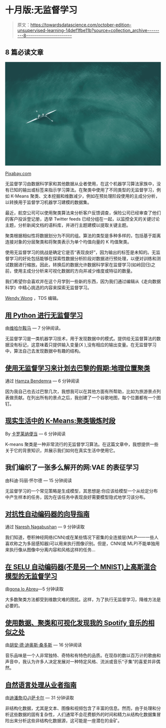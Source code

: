 # 十月版:无监督学习

> 原文：<https://towardsdatascience.com/october-edition-unsupervised-learning-14def1fbe11b?source=collection_archive---------8----------------------->

## 8 篇必读文章

![](img/f388d1a03bbeb5de5ee793abecc603af.png)

[Pixabay.com](https://pixabay.com/photos/boat-from-above-top-view-shark-2435056/)

无监督学习由数据科学家和其他数据从业者使用，在这个机器学习算法家族中，没有已知的输出或标签来指示学习算法。在聚类中使用了不同类型的无监督学习，例如 K-Means 聚类、文本挖掘和维数减少，例如在预处理阶段使用的主成分分析，以转换用于监督学习机器学习建模的数据集。

最近，航空公司可以使用聚类算法来分析客户反馈调查，保险公司已经审查了他们的客户投诉登记册，选举 Twitter feeds 已经分组在一起，以监控全天的关键讨论主题，分析新闻文档的语料库，并进行主题建模以提取关键主题。

聚类根据相似性将数据划分为不同的组。算法的类型是多种多样的，包括基于距离连接对象的分层聚类和将聚类表示为单个均值向量的 K 均值聚类。

使用无监督学习的挑战是确定它是否“表现良好”，因为输出的标签是未知的。无监督学习的好处包括能够在探索性数据分析阶段对数据进行预处理，以便对训练和测试数据进行缩放。因此，转换后的数据允许数据科学家在监督学习(如岭回归)之前，使用主成分分析来可视化数据的方向并减少维度或特征的数量。

我们希望你会喜欢并在这个月学到一些新的东西，因为我们通过编辑从《走向数据科学》中精心挑选的内容来探索无监督学习。

[Wendy Wong](https://medium.com/u/68b80db0d4ab?source=post_page-----14def1fbe11b--------------------------------) ，TDS 编辑。

## [用 Python 进行无监督学习](/unsupervised-learning-with-python-173c51dc7f03)

由[维哈尔鞍马](https://medium.com/u/4ce24554e1d2?source=post_page-----14def1fbe11b--------------------------------) — 7 分钟阅读。

无监督学习是一类机器学习技术，用于发现数据中的模式。提供给无监督算法的数据没有标记，这意味着只提供输入变量(X ),没有相应的输出变量。在无监督学习中，算法自己去发现数据中有趣的结构。

## [使用无监督学习来计划去巴黎的假期:地理位置聚类](/using-unsupervised-learning-to-plan-a-paris-vacation-geo-location-clustering-d0337b4210de)

通过 [Hamza Bendemra](https://medium.com/u/1ede83301f25?source=post_page-----14def1fbe11b--------------------------------) — 6 分钟阅读

因为我自己也去过巴黎几次，我想我可以在其他方面有所帮助，比如为旅游景点列表做贡献。在列出所有的景点之后，我创建了一个谷歌地图，每个位置都有一个图钉。

## [现实生活中的 K-Means:聚类锻炼时段](/k-means-in-real-life-clustering-workout-sessions-119946f9e8dd)

By [卡罗莱纳便当](https://medium.com/u/e960c0367546?source=post_page-----14def1fbe11b--------------------------------) — 6 分钟阅读

K-means 聚类是一种非常流行的无监督学习算法。在这篇文章中，我想提供一些关于它的背景知识，并展示我们如何在真实生活中使用它。

## 我们编织了一张多么解开的网:VAE 的表征学习

由科迪·玛丽·怀尔德 — 15 分钟阅读

无监督学习的一个常见策略是生成模型，其思想是:你应该给模型一个从给定分布中产生样本的任务，因为在该任务中表现良好需要模型隐式地学习该分布。

## [对抗性自动编码器的向导指南](/a-wizards-guide-to-adversarial-autoencoders-part-1-autoencoder-d9a5f8795af4)

通过 [Naresh Nagabushan](https://medium.com/u/b77d13fadf3d?source=post_page-----14def1fbe11b--------------------------------) — 9 分钟读取

我们知道，卷积神经网络(CNN)或在某些情况下密集的全连接层(MLP——一些人喜欢称之为多层感知器)可以用来执行图像识别。但是，CNN(或 MLP)不能单独用来执行像从图像中分离内容和风格这样的任务…

## [在 SELU 自动编码器(不是另一个 MNIST)上高斯混合模型的无监督学习](/unsupervised-learning-of-gaussian-mixture-models-on-a-selu-auto-encoder-not-another-mnist-11fceccc227e)

由[gona lo Abreu](https://medium.com/u/51eeba34db4d?source=post_page-----14def1fbe11b--------------------------------)—5 分钟读取

大多数聚类方法都受到维数灾难的困扰。这样，为了执行无监督学习，降维方法是必要的。

## [使用数据、聚类和可视化发现我的 Spotify 音乐的相似之处](/discovering-similarities-across-my-spotify-music-using-data-clustering-and-visualization-52b58e6f547b)

由[胡安·德·迪奥斯·桑多斯](https://medium.com/u/9b9998a144da?source=post_page-----14def1fbe11b--------------------------------) — 16 分钟阅读

音乐品味是一个人非常独特、奇特和有特色的品质。在现存的数以百万计的歌曲和声音中，我认为许多人决定发展对一种特定风格、流派或音乐“子集”的喜爱并非偶然。

## [自然语言处理从业者指南](/a-practitioners-guide-to-natural-language-processing-part-i-processing-understanding-text-9f4abfd13e72)

由[迪潘詹(DJ)萨卡尔](https://medium.com/u/6278d12b0682?source=post_page-----14def1fbe11b--------------------------------) — 31 分钟读取

非结构化数据，尤其是文本、图像和视频包含了丰富的信息。然而，由于处理和分析这些数据的固有复杂性，人们通常不会花费额外的时间和精力从结构化数据集冒险出来分析这些非结构化数据源，这可能是一座潜在的金矿。